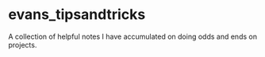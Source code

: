 # evans_tipsandtricks
A collection of helpful notes I have accumulated on doing odds and ends on projects.
